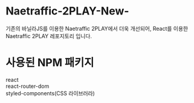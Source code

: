 # Naetraffic-2PLAY-New-

기존의 바닐라JS를 이용한 Naetraffic 2PLAY에서 더욱 개선되어, React를 이용한 Naetraffic 2PLAY 레포지토리 입니다.


# 사용된 NPM 패키지

react<br>
react-router-dom<br>
styled-components(CSS 라이브러라)<br>
